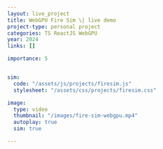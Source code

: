 ```yaml
---
layout: live_project
title: WebGPU Fire Sim \| live demo
project-type: personal project
categories: TS ReactJS WebGPU
year: 2024
links: []

importance: 5


sim:
  code: "/assets/js/projects/firesim.js"
  stylesheet: "/assets/css/projects/firesim.css"

image:
  type: video
  thumbnail: "/images/fire-sim-webgpu.mp4"
  autoplay: true
  sim: true

---
```


